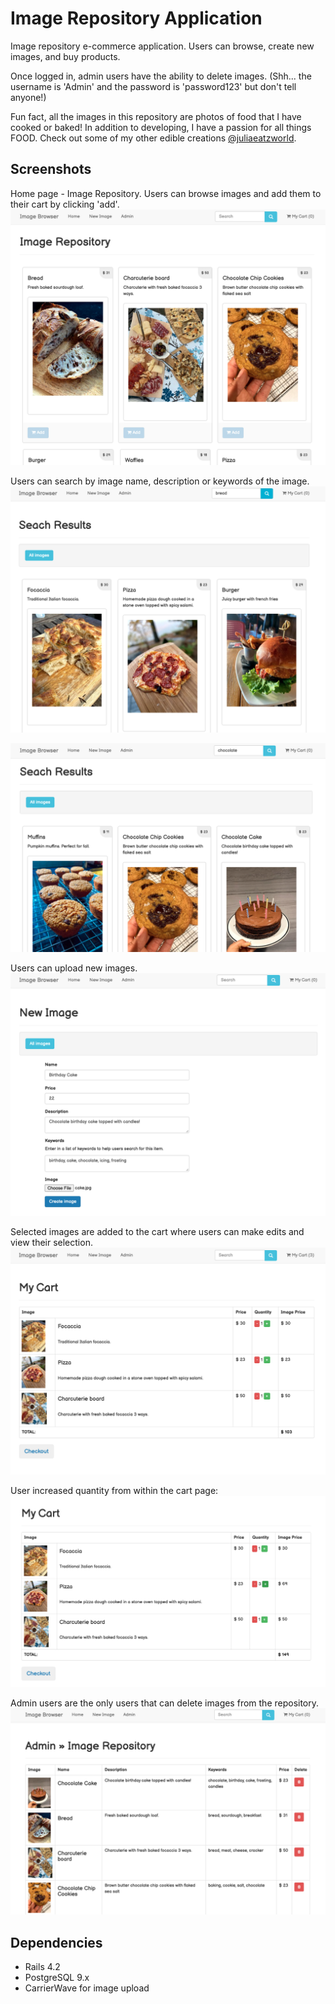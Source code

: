# Image Repository Application

Image repository e-commerce application. Users can browse, create new images, and buy products.

Once logged in, admin users have the ability to delete images.
(Shh... the username is 'Admin' and the password is 'password123' but don't tell anyone!)

Fun fact, all the images in this repository are photos of food that I have cooked or baked!
In addition to developing, I have a passion for all things FOOD.
Check out some of my other edible creations [@juliaeatzworld](https://www.instagram.com/juliaeatzworld/).

## Screenshots

Home page - Image Repository. Users can browse images and add them to their cart by clicking 'add'.
!["home_page"](https://github.com/dimontejulia/image-repo/blob/master/app/assets/screenshots/home_page.png)

Users can search by image name, description or keywords of the image.
!["search1"](https://github.com/dimontejulia/image-repo/blob/master/app/assets/screenshots/search1.png)

!["seach2"](https://github.com/dimontejulia/image-repo/blob/master/app/assets/screenshots/search2.png)

Users can upload new images.
!["new_image"](https://github.com/dimontejulia/image-repo/blob/master/app/assets/screenshots/new_image.png)

Selected images are added to the cart where users can make edits and view their selection.
!["cart"](https://github.com/dimontejulia/image-repo/blob/master/app/assets/screenshots/cart.png)

User increased quantity from within the cart page:
!["cart_update_quant"](https://github.com/dimontejulia/image-repo/blob/master/app/assets/screenshots/cart_update_quant.png)

Admin users are the only users that can delete images from the repository.
!["admin"](https://github.com/dimontejulia/image-repo/blob/master/app/assets/screenshots/admin.png)

## Dependencies

- Rails 4.2
- PostgreSQL 9.x
- CarrierWave for image upload

